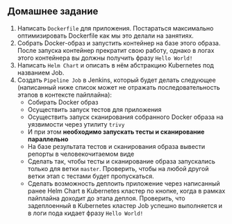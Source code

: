 ## Домашнее задание

1. Написать `Dockerfile` для приложения. Постараться максимально оптимизировать Dockerfile как мы это делали на занятиях.
2. Собрать Docker-образ и запустить контейнер на базе этого образа. После запуска контейнер прекратит свою работу, однако в логах этого контейнера вы должны получить фразу `Hello World!`
3. Написать `Helm Chart` и описать в нём абстракцию Kubernetes под названием Job.
4. Создать `Pipeline Job` в Jenkins, который будет делать следующее (написанный ниже список может не отражать последовательность этапов в контексте пайплайна):
    - Собирать Docker образ
    - Осуществить запуск тестов для приложения
    - Осуществить запуск сканирования собранного Docker образа на уязвимости через утилиту `trivy`
    - И при этом **необходимо запускать тесты и сканирование параллельно**
    - На базе результата тестов и сканирования образа вывести репорты в человекочитаемом виде
    - Сделать так, чтобы тесты и сканирование образа запускались только для ветки `master`. Проверить, чтобы на любой другой ветки этап с тестами будет пропускаться.
    - Сделать возможность деплоить приложение через написанный ранее Helm Chart в Kubernetes кластер по кнопке, когда в рамках пайплайна доходит до этапа деплоя. Проверить, что задеплоенный в Kubernetes кластер Job успешно выполняется и в логи пода кидает фразу `Hello World!`
